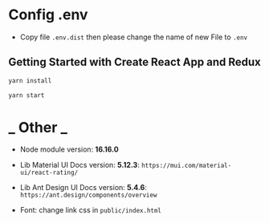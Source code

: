 # Config .env

- Copy file `.env.dist` then please change the name of new File to `.env`

## Getting Started with Create React App and Redux

```bash
yarn install
```

```bash
yarn start
```

# **_ Other _**

- Node module version: **16.16.0**
- Lib Material UI Docs version: **5.12.3**: `https://mui.com/material-ui/react-rating/`
- Lib Ant Design UI Docs version: **5.4.6**: `https://ant.design/components/overview`

- Font: change link css in `public/index.html`
